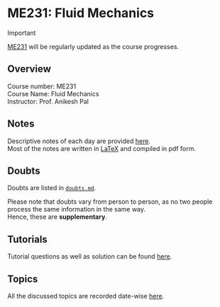 # ME231: Fluid Mechanics

> [!IMPORTANT]
> [ME231](https://github.com/tanvincible/iitk/tree/main/sem3/ME231) will be regularly updated as the course progresses.

## Overview

Course number: ME231  
Course Name: Fluid Mechanics  
Instructor: Prof. Anikesh Pal

## Notes

Descriptive notes of each day are provided [here]().  
Most of the notes are written in [LaTeX](https://www.latex-project.org/) and compiled in pdf form.

<!--TODO: Add Notes-->

## Doubts

Doubts are listed in [`doubts.md`](https://github.com/tanvincible/iitk/tree/main/sem3/ME231/doubts.md).

Please note that doubts vary from person to person, as no two people process the same information in the same way.  
Hence, these are **supplementary**.

## Tutorials

Tutorial questions as well as solution can be found [here](https://github.com/tanvincible/iitk/tree/main/sem3/ME231/tutorials).

## Topics

All the discussed topics are recorded date-wise [here](https://github.com/tanvincible/iitk/tree/main/sem3/ME231/topics.md).

